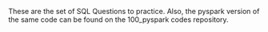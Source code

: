 These are the set of SQL Questions to practice. Also, the pyspark version of the same code can be found on the 100_pyspark codes repository.

